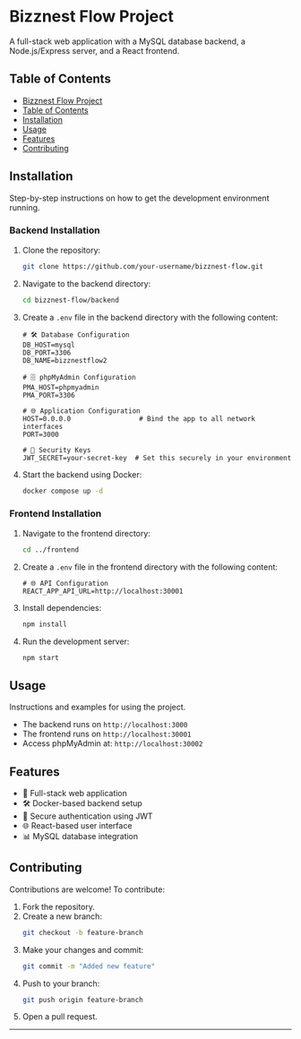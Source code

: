 # Bizznest Flow Project

A full-stack web application with a MySQL database backend, a Node.js/Express server, and a React frontend.

## Table of Contents

- [Bizznest Flow Project](#bizznest-flow-project)
- [Table of Contents](#table-of-contents)
- [Installation](#installation)
- [Usage](#usage)
- [Features](#features)
- [Contributing](#contributing)


## Installation

Step-by-step instructions on how to get the development environment running.

### Backend Installation

1. Clone the repository:
    ```sh
    git clone https://github.com/your-username/bizznest-flow.git
    ```
2. Navigate to the backend directory:
    ```sh
    cd bizznest-flow/backend
    ```
3. Create a `.env` file in the backend directory with the following content:
    ```env
    # 🛠 Database Configuration
    DB_HOST=mysql
    DB_PORT=3306
    DB_NAME=bizznestflow2

    # 🗄️ phpMyAdmin Configuration
    PMA_HOST=phpmyadmin
    PMA_PORT=3306

    # 🌐 Application Configuration
    HOST=0.0.0.0                 # Bind the app to all network interfaces
    PORT=3000

    # 🔐 Security Keys
    JWT_SECRET=your-secret-key  # Set this securely in your environment
    ```
4. Start the backend using Docker:
    ```sh
    docker compose up -d
    ```

### Frontend Installation

1. Navigate to the frontend directory:
    ```sh
    cd ../frontend
    ```
2. Create a `.env` file in the frontend directory with the following content:
    ```env
    # 🌐 API Configuration
    REACT_APP_API_URL=http://localhost:30001
    ```
3. Install dependencies:
    ```sh
    npm install
    ```
4. Run the development server:
    ```sh
    npm start
    ```

## Usage

Instructions and examples for using the project.

- The backend runs on `http://localhost:3000`
- The frontend runs on `http://localhost:30001`
- Access phpMyAdmin at: `http://localhost:30002`

## Features

- 🚀 Full-stack web application
- 🛠 Docker-based backend setup
- 🔐 Secure authentication using JWT
- 🌐 React-based user interface
- 📊 MySQL database integration

## Contributing

Contributions are welcome! To contribute:

1. Fork the repository.
2. Create a new branch:
    ```sh
    git checkout -b feature-branch
    ```
3. Make your changes and commit:
    ```sh
    git commit -m "Added new feature"
    ```
4. Push to your branch:
    ```sh
    git push origin feature-branch
    ```
5. Open a pull request.


---




